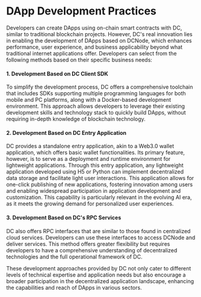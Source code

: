 # DApp Development Practices

Developers can create DApps using on-chain smart contracts with DC, similar to traditional blockchain projects. However, DC's real innovation lies in enabling the development of DApps based on DCNode, which enhances performance, user experience, and business applicability beyond what traditional internet applications offer. Developers can select from the following methods based on their specific business needs:

#### 1. **Development Based on DC Client SDK**

To simplify the development process, DC offers a comprehensive toolchain that includes SDKs supporting multiple programming languages for both mobile and PC platforms, along with a Docker-based development environment. This approach allows developers to leverage their existing development skills and technology stack to quickly build DApps, without requiring in-depth knowledge of blockchain technology.

#### 2. **Development Based on DC Entry Application**

DC provides a standalone entry application, akin to a Web3.0 wallet application, which offers basic wallet functionalities. Its primary feature, however, is to serve as a deployment and runtime environment for lightweight applications. Through this entry application, any lightweight application developed using H5 or Python can implement decentralized data storage and facilitate light user interactions. This application allows for one-click publishing of new applications, fostering innovation among users and enabling widespread participation in application development and customization. This capability is particularly relevant in the evolving AI era, as it meets the growing demand for personalized user experiences.

#### 3. **Development Based on DC's RPC Services**

DC also offers RPC interfaces that are similar to those found in centralized cloud services. Developers can use these interfaces to access DCNode and deliver services. This method offers greater flexibility but requires developers to have a comprehensive understanding of decentralized technologies and the full operational framework of DC.

These development approaches provided by DC not only cater to different levels of technical expertise and application needs but also encourage a broader participation in the decentralized application landscape, enhancing the capabilities and reach of DApps in various sectors.
